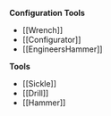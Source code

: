 **Configuration Tools**
- [[Wrench]]
- [[Configurator]]
- [[EngineersHammer]]

**Tools**
- [[Sickle]]
- [[Drill]]
- [[Hammer]]
